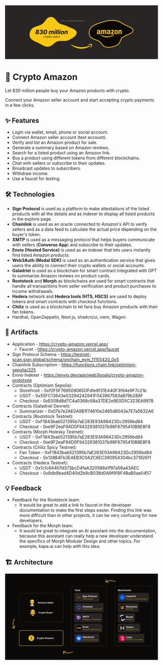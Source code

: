 ![Cover](/Cover.png)

# 💫 Crypto Amazon

Let 830 million people buy your Amazon products with crypto.

Connect your Amazon seller account and start accepting crypto payments in a few clicks.

## ✨ Features

- Login via wallet, email, phone or social account.
- Connect Amazon seller account (test account).
- Verify and list an Amazon product for sale.
- Generate a summary based on Amazon reviews.
- Search for a listed product using an Amazon link.
- Buy a product using different tokens from different blockchains.
- Chat with sellers or subscribe to their updates.
- Broadcast updates to subscribers.
- Withdraw income.
- Use a faucet for testing.

## 🛠️ Technologies

- **Sign Protocol** is used as a platform to make attestations of the listed products with all the details and as indexer to display all listed products in the explore page.
- **Chainlink** is used as an oracle connected to Amazon's API to verify sellers and as a data feed to calculate the actual price depending on the buyer's token.
- **XMTP** is used as a messaging protocol that helps buyers communicate with sellers (**Converse App**) and subscribe to their updates.
- **Envio (Hosted Service)** is used as an indexer that lets users instantly find listed Amazon products.
- **Web3Auth (Modal SDK)** is used as an authentication service that gives users the ability to connect their crypto wallets or social accounts.
- **Galadriel** is used as a blockchain for smart contract integrated with GPT to summarize Amazon reviews on product cards.
- **Rootstock** and **Morph** as blockchains are used for smart contracts that handle all transactions from seller verification and product purchases to income withdrawals.
- **Hedera** network and **Hedera tools (HTS, HSCS)** are used to deploy tokens and smart contracts with checkout functions.
- **Chiliz** is used as a blockchain to let fans buy Amazon products with their fan tokens.
- Hardhat, OpenZeppelin, Next.js, shadcn/ui, viem, Wagmi.

## 🔗 Artifacts

- Application - https://crypto-amazon.vercel.app/
  - Faucet - https://crypto-amazon.vercel.app/faucet
- Sign Protocol Schema - https://testnet-scan.sign.global/schema/onchain_evm_11155420_0x5
- Chainlink Subscription - https://functions.chain.link/optimism-sepolia/225
- Envio Indexer - https://envio.dev/app/web3goals/crypto-amazon-prototype
- Contracts (Optimism Sepolia):
  - Storefront - 0xf2F5F769509065DFdfe9f31E440F3f94e9F7c21b
  - USDT - 0x55FC13643e03284242941F043967583aB79b288F
  - Checkout - 0xE008d8d7C4a0368c68a37DE2e9E0D5C323EA9978
- Contracts (Galadriel Devnet):
  - Summarizer - 0x07b7e2AE0A9B1f74610e2465d8043e7E7a5632A6
- Contracts (Rootstock Testnet):
  - USDT - 0xF1843bab521395b7aE283E93A98423Dc2956bd84
  - Checkout - 0xe9F2eaF94D0F94329381037b98F6795410B8E8F8
- Contracts (Morph Holesky Testnet):
  - USDT - 0xF1843bab521395b7aE283E93A98423Dc2956bd84
  - Checkout - 0xe9F2eaF94D0F94329381037b98F6795410B8E8F8
- Contracts (Chiliz Spicy Testnet):
  - Fan Token - 0xF1843bab521395b7aE283E93A98423Dc2956bd84
  - Checkout - 0x12884Fb3EAEB3C0A2C6EC390954304bc37192611
- Contracts (Hedera Testnet):
  - USDT - 0x1c1c64407d373bcD4faA320586e1f97a56a43AEC
  - Checkout - 0x8db9bad4D40d2b9cB038d0A9f919F48aB0ae0457

## 💡 Feedback

- Feedback for the Rootstock team:
  - It would be great to add a link to faucet in the developer documentation to make the first steps easier. Finding this link was more difficult than in other projects, it can be very confusing for new developers.
- Feedback for the Morph team:
  - It would be great to integrate an AI assistant into the documentation, because this assistant can really help a new developer understand the specifics of Morph Modular Design and other topics. For example, kapa.ai can help with this idea.

## 🏗️ Architecture

![Architecture](/Architecture.png)
